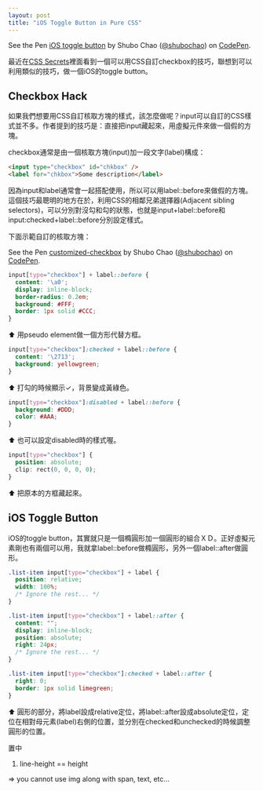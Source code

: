 ```yaml
---
layout: post
title: "iOS Toggle Button in Pure CSS"
---
```


<p data-height="224" data-theme-id="0" data-slug-hash="GZVKgN" data-default-tab="result" data-user="shubochao" data-embed-version="2" class="codepen">See the Pen <a href="http://codepen.io/shubochao/pen/GZVKgN/">iOS toggle button</a> by Shubo Chao (<a href="http://codepen.io/shubochao">@shubochao</a>) on <a href="http://codepen.io">CodePen</a>.</p>
<script async src="//assets.codepen.io/assets/embed/ei.js"></script>

最近在[CSS Secrets](http://www.tenlong.com.tw/items/9863478741?item_id=1010373)裡面看到一個可以用CSS自訂checkbox的技巧，聯想到可以利用類似的技巧，做一個iOS的toggle button。

## Checkbox Hack

如果我們想要用CSS自訂核取方塊的樣式，該怎麼做呢？input可以自訂的CSS樣式並不多。作者提到的技巧是：直接把input藏起來，用虛擬元件來做一個假的方塊。

checkbox通常是由一個核取方塊(input)加一段文字(label)構成：

~~~html
<input type="checkbox" id="chkbox" />
<label for="chkbox">Some description</label>
~~~

因為input和label通常會一起搭配使用，所以可以用label::before來做假的方塊。這個技巧最聰明的地方在於，利用CSS的相鄰兄弟選擇器(Adjacent sibling selectors)，可以分別對沒勾和勾的狀態，也就是input+label::before和input:checked+label::before分別設定樣式。

下面示範自訂的核取方塊：

<p data-height="141" data-theme-id="0" data-slug-hash="dMBEyo" data-default-tab="result" data-user="shubochao" data-embed-version="2" class="codepen">See the Pen <a href="http://codepen.io/shubochao/pen/dMBEyo/">customized-checkbox</a> by Shubo Chao (<a href="http://codepen.io/shubochao">@shubochao</a>) on <a href="http://codepen.io">CodePen</a>.</p>
<script async src="//assets.codepen.io/assets/embed/ei.js"></script>

~~~css
input[type="checkbox"] + label::before {
  content: '\a0';
  display: inline-block;
  border-radius: 0.2em;
  background: #FFF;
  border: 1px solid #CCC;
}
~~~

⬆︎ 用pseudo element做一個方形代替方框。

~~~css
input[type="checkbox"]:checked + label::before {
  content: '\2713';
  background: yellowgreen;
}
~~~

⬆︎ 打勾的時候顯示✓，背景變成黃綠色。

~~~css
input[type="checkbox"]:disabled + label::before {
  background: #DDD;
  color: #AAA;
}
~~~

⬆︎ 也可以設定disabled時的樣式喔。

~~~css
input[type="checkbox"] {
  position: absolute;
  clip: rect(0, 0, 0, 0);
}
~~~
⬆︎ 把原本的方框藏起來。

## iOS Toggle Button

iOS的toggle button，其實就只是一個橢圓形加一個圓形的組合ＸＤ。正好虛擬元素剛也有兩個可以用，我就拿label::before做橢圓形，另外一個label::after做圓形。

~~~css
.list-item input[type="checkbox"] + label {
  position: relative;
  width: 100%;
  /* Ignore the rest... */
}

.list-item input[type="checkbox"] + label::after {
  content: "";
  display: inline-block;
  position: absolute;
  right: 24px;
  /* Ignore the rest... */
}

.list-item input[type="checkbox"]:checked + label::after {
  right: 0;
  border: 1px solid limegreen;
}
~~~

⬆︎ 圓形的部分，將label設成relative定位，將label::after設成absolute定位，定位在相對母元素(label)右側的位置，並分別在checked和unchecked的時候調整圓形的位置。



置中


1. line-height == height

=> you cannot use img along with span, text, etc...